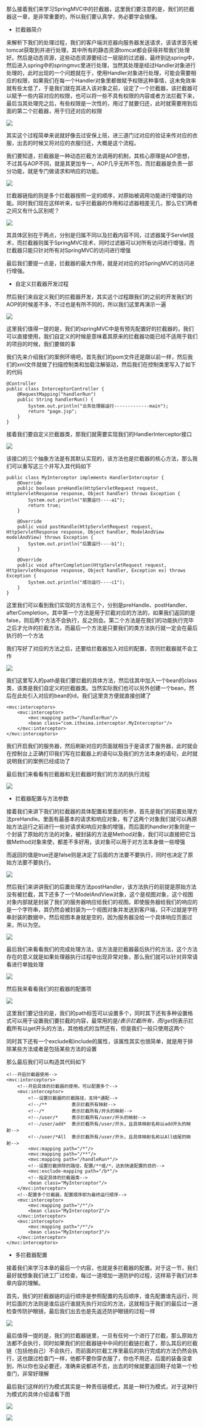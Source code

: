 那么接着我们来学习SpringMVC中的拦截器，这里我们要注意的是，我们的拦截器这一章，是非常重要的，所以我们要认真学，务必要学会搞懂。

- 拦截器简介

来解析下我们的处理过程，我们的客户端浏览器向服务器发送请求，该请求首先被tomcat获取到并进行处理，其中所有的静态资源tomcat都会获得并帮我们处理好。然后是动态资源，这些动态资源要经过一层层的过滤器，最终到达spring中，然后进入spring中的springmvc里进行处理，当然其处理是经过Handler对象进行处理的，此时出现的一个问题就在于，使用Handler对象进行处理，可能会需要相应的权限，如果我们在每一个Handler对象里都做赋予权限这种事情，这未免效率就有些太低了，于是我们就在其进入该对象之前，设定了一个拦截器，该拦截器可以赋予一些内容对应的权限，也可以将一些不具有权限的内容或者方法拦截下来，最后当其处理完之后，有些权限是一次性的，用过了就要归还，此时就需要用到后面的第二个拦截器，用于归还对应的权限

![](D:/Rolin的学习笔记/youdaonote-pull/youdaonote/youdaonote-images/WEBRESOURCE1084b32c94c11ad7fd45cb8543aa9d8e.png)

其实这个过程简单来说就好像去过安保上班，进三道门过对应的验证来传对应的衣服，出去的时候又将对应的衣服归还，大概是这个流程。

我们要知道，拦截器是一种动态拦截方法调用的机制，其核心原理是AOP思想，不过其与AOP不同，就是其更加专一，AOP几乎无所不包，而拦截器是负责一部分功能，就是专门做请求和响应的功能。

![](D:/Rolin的学习笔记/youdaonote-pull/youdaonote/youdaonote-images/WEBRESOURCE8605af1ace883bf1b4750306b5c91c73.png)

拦截器链指的则是多个拦截器按照一定的顺序，对原始被调用功能进行增强的功能。同时我们现在这样听来，似乎拦截器的作用和过滤器相差无几，那么它们两者之间又有什么区别呢？

![](D:/Rolin的学习笔记/youdaonote-pull/youdaonote/youdaonote-images/WEBRESOURCEa459665ebb6af83ab823730ec2183b72.png)

其具体区别在于两点，分别是归属不同以及拦截内容不同，过滤器属于Servlet技术，而拦截器则属于SpringMVC技术，同时过滤器可以对所有访问进行增强，而拦截器只能只针对所有对SpringMVC的访问进行增强

最后我们要提一点是，拦截器的最大作用，就是对对应的对SpringMVC的访问进行增强。

- 自定义拦截器开发过程

然后我们来自定义我们的拦截器开发，其实这个过程跟我们的之前的开发我们的AOP的时候差不多，不过也是有所不同的，所以我们这里再演示一遍

![](D:/Rolin的学习笔记/youdaonote-pull/youdaonote/youdaonote-images/WEBRESOURCE48be3e4e5a3da14ba90396642c5ecc4a.png)

这里我们值得一提的是，我们的springMVC中是有预先配置好的拦截器的，我们可以直接使用，我们自定义的时候是意味着其原来的拦截器功能已经不适用于我们的项目的时候，我们要做的事

我们先来介绍我们的案例环境吧，首先我们的pom文件还是跟以前一样，然后我们的xml文件就做了扫描控制类和加载注解驱动，然后我们在控制类里写入了如下的代码

```
@Controller
public class InterceptorController {
    @RequestMapping("handlerRun")
    public String handlerRun() {
        System.out.println("业务处理器运行-------------main");
        return "page.jsp";
    }
}

```

接着我们要自定义拦截器类，那我们就需要实现我们的HandlerInterceptor接口

![](D:/Rolin的学习笔记/youdaonote-pull/youdaonote/youdaonote-images/WEBRESOURCE47af4da8981704b2fde7b36e5736edaa.png)

该接口的三个抽象方法是有其默认实现的，该方法也是拦截器的核心方法，那么我们可以重写这三个并写入其代码如下

```
public class MyInterceptor implements HandlerInterceptor {
    @Override
    public boolean preHandle(HttpServletRequest request, HttpServletResponse response, Object handler) throws Exception {
        System.out.println("前置运行----a1");
        return true;
    }

    @Override
    public void postHandle(HttpServletRequest request, HttpServletResponse response, Object handler, ModelAndView modelAndView) throws Exception {
        System.out.println("后置运行----b1");
    }

    @Override
    public void afterCompletion(HttpServletRequest request, HttpServletResponse response, Object handler, Exception ex) throws Exception {
        System.out.println("成功运行----c1");
    }
}

```

这里我们可以看到我们实现的方法有三个，分别是preHandle、postHandler、afterCompletion，其中第一个方法是用于拦截对应的方法的，如果我们返回的是false，则后两个方法不会执行，反之则会。第二个方法是在我们的功能执行完毕之后才允许的拦截方法，而最后一个方法是只要我们的类方法执行就一定会在最后执行的一个方法

我们写好了对应的方法之后，还要给拦截器加入对应的配置，否则拦截器就不会工作

![](D:/Rolin的学习笔记/youdaonote-pull/youdaonote/youdaonote-images/WEBRESOURCE81cf6f3b15dbd56dce5b773e8885859b.png)

我们这里写入的path是我们要拦截的具体方法，然后往其中加入一个bean的class类，该类是我们自定义的拦截器类。当然实际我们也可以另外创建一个bean，然后在此处引入对应的bean的id，我们这里贪方便就直接创建了

```
<mvc:interceptors>
    <mvc:interceptor>
        <mvc:mapping path="/handlerRun"/>
        <bean class="com.itheima.interceptor.MyInterceptor"/>
    </mvc:interceptor>
</mvc:interceptors>
```

我们开启我们的服务器，然后刷新对应的页面就相当于是请求了服务器，此时就会在控制台上正确打印我们写在拦截器上的语句以及我们的方法本身的语句，此时就说明我们的案例已经成功了

最后我们来看看有拦截器和无拦截器时我们的方法的执行流程

![](D:/Rolin的学习笔记/youdaonote-pull/youdaonote/youdaonote-images/WEBRESOURCE464b5b20266d8432831f273b5f9377ce.png)

- 拦截器配置与方法参数

接着我们来讲下我们的拦截器的具体配置和里面的形参，首先是我们的前置处理方法preHandle。里面有最基本的请求和响应对象，有了这两个对象我们就可以再原始方法运行之前进行一些对请求和响应对象的增强，而后面的handler对象则是一个封装了原始的方法的对象，被封装的方法是Method对象，我们可以直接把它当做Method对象来使，都差不多好用，该对象可以用于对方法本身做一些增强

而返回的值是true还是false则是决定了后面的方法要不要执行，同时也决定了原始方法要不要执行。

![](D:/Rolin的学习笔记/youdaonote-pull/youdaonote/youdaonote-images/WEBRESOURCEc86e337230c7c04661ee6e4ca904c737.png)

然后我们来讲讲我们的后置处理方法postHandler，该方法执行的前提是原始方法没有被拦截，其下还多了一个ModelAndView对象，这个是视图对象，这个视图对象内部就是封装了我们的服务器响应给我们的视图。即使服务器给我们的响应的是一个字符串，其仍然会被封装为一个视图对象并发送到客户端，只不过就是字符串封装的数据中，然后视图本身就是空的，因为服务器没给一个具体响应页面过来，所以为空。

![](D:/Rolin的学习笔记/youdaonote-pull/youdaonote/youdaonote-images/WEBRESOURCE92362aafb760f20dbe8c2c42ea54fb99.png)

最后我们来看看我们的完成处理方法，该方法是拦截器最后执行的方法，这个方法存在的意义就是如果处理器执行过程中出现异常对象，那么我们就可以针对异常请看进行单独处理

![](D:/Rolin的学习笔记/youdaonote-pull/youdaonote/youdaonote-images/WEBRESOURCEa332483887ea49a239a14e6d9941edc2.png)

然后我来看看我们的拦截器的配置项

![](D:/Rolin的学习笔记/youdaonote-pull/youdaonote/youdaonote-images/WEBRESOURCE51ddb25c6397647ee81d8b5935a32885.png)

这里我们要记住的是，我们的path标签可以设置多个，同时其下还有多种设置格式可以用于设置我们要拦截的内容，最常用的是/*表示拦截所有，而/get*则表示拦截所有以get开头的方法，其他格式的当然还有，但是我们一般只使用这两个

同时其下还有一个exclude和include的属性，该属性其实也很简单，就是用于排除某些方法或者是包括某些方法的设置

那么最后我们可以构造其代码如下

```
<!--开启拦截器使用-->
<mvc:interceptors>
    <!--开启具体的拦截器的使用，可以配置多个-->
    <mvc:interceptor>
        <!--设置拦截器的拦截路径，支持*通配-->
        <!--/**         表示拦截所有映射-->
        <!--/*          表示拦截所有/开头的映射-->
        <!--/user/*     表示拦截所有/user/开头的映射-->
        <!--/user/add*  表示拦截所有/user/开头，且具体映射名称以add开头的映射-->
        <!--/user/*All  表示拦截所有/user/开头，且具体映射名称以All结尾的映射-->
        <mvc:mapping path="/*"/>
        <mvc:mapping path="/**"/>
        <mvc:mapping path="/handleRun*"/>
        <!--设置拦截排除的路径，配置/**或/*，达到快速配置的目的-->
        <mvc:exclude-mapping path="/b*"/>
        <!--指定具体的拦截器类-->
        <bean class="MyInterceptor"/>
    </mvc:interceptor>
    <!--配置多个拦截器，配置顺序即为最终运行顺序-->
    <mvc:interceptor>
        <mvc:mapping path="/*"/>
        <bean class="MyInterceptor2"/>
    </mvc:interceptor>
    <mvc:interceptor>
        <mvc:mapping path="/*"/>
        <bean class="MyInterceptor3"/>
    </mvc:interceptor>
</mvc:interceptors>
```

- 多拦截器配置

接着我们来学习本章的最后一个内容，也就是多拦截器的配置。对于这一节，我们最好就想象我们进工厂过检查，每过一道增加一道防护的过程，这样易于我们对本章内容的理解。

首先，我们的拦截器链的运行顺序是参照配置的先后顺序，谁先配置谁先运行，同时后面的方法则是谁后运行谁就先执行对应的方法，这就相当于我们的最后过一道检查传防护眼镜，最后我们出去也是先返还防护眼镜的过程一样

![](D:/Rolin的学习笔记/youdaonote-pull/youdaonote/youdaonote-images/WEBRESOURCE2eb1fda2b70d6c27a19537504e5722b3.png)

最后值得一提的是，我们的拦截器链里，一旦有任何一个进行了拦截，那么原始方法都不会执行，同时如果我们的拦截器链中中间的拦截链拦截了，那么其后的拦截链（包括他自己）不会执行，而前面的拦截工序里最后的执行完成的方法仍然会执行，这也跟过检查门一样，他都不要你穿衣服了，你也不用还，后面的装备没拿到，所以你也没必要还，准确来说都进不去，出去的时候就要返回鞋子给第一个检查门，非常好理解

最后我们这样的行为模式其实是一种责任链模式，其是一种行为模式，对于这种行为模式的具体介绍请看下图

![](D:/Rolin的学习笔记/youdaonote-pull/youdaonote/youdaonote-images/WEBRESOURCEd14dcd45968994430caad175e06ac69c.png)



![](D:/Rolin的学习笔记/youdaonote-pull/youdaonote/youdaonote-images/WEBRESOURCE2229314e686400d745fbcf9be8e3512f.png)

